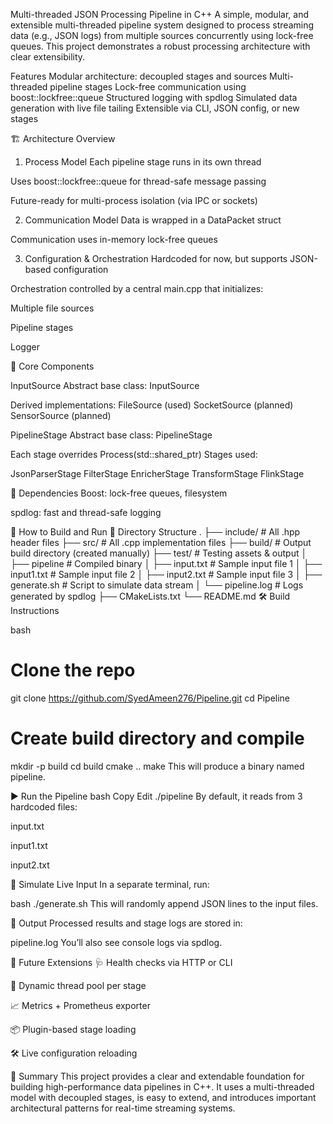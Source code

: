 Multi-threaded JSON Processing Pipeline in C++
A simple, modular, and extensible multi-threaded pipeline system designed to process streaming data (e.g., JSON logs) from multiple sources concurrently using lock-free queues. This project demonstrates a robust processing architecture with clear extensibility.

Features
Modular architecture: decoupled stages and sources
Multi-threaded pipeline stages
Lock-free communication using boost::lockfree::queue
Structured logging with spdlog
Simulated data generation with live file tailing
Extensible via CLI, JSON config, or new stages

🏗️ Architecture Overview
1. Process Model
Each pipeline stage runs in its own thread

Uses boost::lockfree::queue for thread-safe message passing

Future-ready for multi-process isolation (via IPC or sockets)

2. Communication Model
Data is wrapped in a DataPacket struct

Communication uses in-memory lock-free queues

3. Configuration & Orchestration
Hardcoded for now, but supports JSON-based configuration

Orchestration controlled by a central main.cpp that initializes:

Multiple file sources

Pipeline stages

Logger

🧩 Core Components

InputSource
Abstract base class: InputSource

Derived implementations:
FileSource (used)
SocketSource (planned)
SensorSource (planned)

PipelineStage
Abstract base class: PipelineStage

Each stage overrides Process(std::shared_ptr<DataPacket>)
Stages used:

JsonParserStage
FilterStage
EnricherStage
TransformStage
FlinkStage

🔧 Dependencies
Boost: lock-free queues, filesystem

spdlog: fast and thread-safe logging

🧪 How to Build and Run
🧱 Directory Structure
.
├── include/         # All .hpp header files
├── src/             # All .cpp implementation files
├── build/           # Output build directory (created manually)
├── test/            # Testing assets & output
│   ├── pipeline         # Compiled binary
│   ├── input.txt        # Sample input file 1
│   ├── input1.txt       # Sample input file 2
│   ├── input2.txt       # Sample input file 3
│   ├── generate.sh      # Script to simulate data stream
│   └── pipeline.log     # Logs generated by spdlog
├── CMakeLists.txt
└── README.md
🛠 Build Instructions

bash
# Clone the repo
git clone https://github.com/SyedAmeen276/Pipeline.git
cd Pipeline

# Create build directory and compile
mkdir -p build
cd build
cmake ..
make
This will produce a binary named pipeline.

▶️ Run the Pipeline
bash
Copy
Edit
./pipeline
By default, it reads from 3 hardcoded files:

input.txt

input1.txt

input2.txt

🧪 Simulate Live Input
In a separate terminal, run:

bash
./generate.sh
This will randomly append JSON lines to the input files.

📄 Output
Processed results and stage logs are stored in:

pipeline.log
You’ll also see console logs via spdlog.

🧭 Future Extensions
🩺 Health checks via HTTP or CLI

🧵 Dynamic thread pool per stage

📈 Metrics + Prometheus exporter

📦 Plugin-based stage loading

🛠 Live configuration reloading

📌 Summary
This project provides a clear and extendable foundation for building high-performance data pipelines in C++. It uses a multi-threaded model with decoupled stages, is easy to extend, and introduces important architectural patterns for real-time streaming systems.
